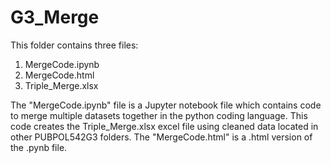# G3_Merge

This folder contains three files:
1) MergeCode.ipynb
2) MergeCode.html
3) Triple_Merge.xlsx

The "MergeCode.ipynb" file is a Jupyter notebook file which contains code to merge multiple datasets together in the python coding language. This code creates the Triple_Merge.xlsx excel file using cleaned data located in other PUBPOL542G3 folders. The "MergeCode.html" is a .html version of the .pynb file. 
